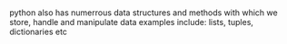 #
python also has numerrous data structures and methods with which we store, handle and manipulate data
examples include: lists, tuples, dictionaries etc
